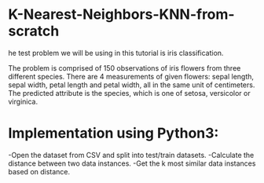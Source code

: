 # K-Nearest-Neighbors-KNN-from-scratch


he test problem we will be using in this tutorial is iris classification.

The problem is comprised of 150 observations of iris flowers from three different species. There are 4 measurements of given flowers: sepal length, sepal width, petal length and petal width, all in the same unit of centimeters. The predicted attribute is the species, which is one of setosa, versicolor or virginica.

# Implementation using Python3:
-Open the dataset from CSV and split into test/train datasets.
-Calculate the distance between two data instances.
-Get the k most similar data instances based on distance.

